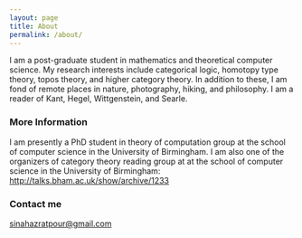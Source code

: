 ```yaml
---
layout: page
title: About
permalink: /about/
---
```


I am a post-graduate student in mathematics and theoretical computer science. My research interests include categorical logic, homotopy type theory, topos theory, and higher category theory. In addition to these, I am fond of remote places in nature, photography, hiking, and philosophy. I am a reader of Kant, Hegel, Wittgenstein, and Searle.   

### More Information

 
I am presently a PhD student in theory of computation group at the school of computer science in the University of Birmingham. 
I am also one of the organizers of category theory reading group at at the school of computer science in the University of Birmingham:
http://talks.bham.ac.uk/show/archive/1233
### Contact me

[sinahazratpour@gmail.com](mailto:sinahazratpour@gmail.com)
